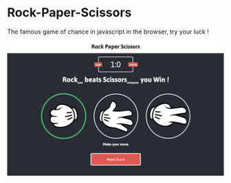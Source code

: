 # Rock-Paper-Scissors
 The famous game of chance in javascript in the browser, try your luck !


 ![alt text](https://github.com/Vmalleron/Rock-Paper-Scissors/blob/master/images/demo.png)

